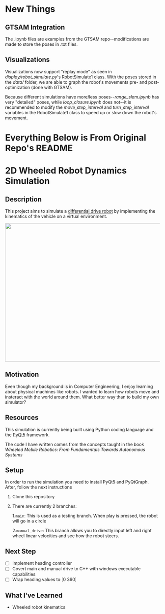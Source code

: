 # New Things
## GTSAM Integration
The .ipynb files are examples from the GTSAM repo--modifications are made to store the poses in .txt files.
## Visualizations
Visualizations now support "replay mode" as seen in *display/robot_simulate.py*'s RobotSimulate1 class. With the poses stored in the *data/* folder, we are able to graph the robot's movements pre- and post- optimization (done with GTSAM). 

Because different simulations have more/less poses--*range_slam.ipynb* has very "detailed" poses, while *loop_closure.ipynb* does not--it is recommended to modify the *move_step_interval* and *turn_step_interval* variables in the RobotSimulate1 class to speed up or slow down the robot's movement.
# Everything Below is From Original Repo's README
# 2D Wheeled Robot Dynamics Simulation
## Description
This project aims to simulate a [differential drive robot](https://en.wikipedia.org/wiki/Differential_wheeled_robot) by implementing the kinematics of the vehicle
on a virtual environment.

<img src="https://github.com/miguel-a-tamayo/robot-simulation/assets/83749938/e8be74a1-4ef6-4064-8db3-7247d6e39a29" width="700" height="450">


## Motivation
Even though my background is in Computer Engineering, I enjoy learning about physical machines like robots. I wanted to learn how robots move and insteract with the world
around them. What better way than to build my own simulator?

## Resources
This simulation is currently being built using Python coding language and the [PyQt5](https://pypi.org/project/PyQt5/#:~:text=PyQt5%20is%20a%20comprehensive%20set,platforms%20including%20iOS%20and%20Android.)
framework.

The code I have written comes from the concepts taught in the book *Wheeled Mobile Robotics: From Fundamentals Towards Autonomous Systems*

## Setup
In order to run the simulation you need to install PyQt5 and PyQtGraph. After, follow the next instructions

1. Clone this repository
2. There are currently 2 branches:

   1.`main`: This is used as a testing branch. When play is pressed, the robot will go in a circle

   2.`manual_drive`: This branch allows you to directly input left and right wheel linear velocities and see how the robot steers.


## Next Step
- [ ] Implement heading controller
- [ ] Covert main and manual drive to C++ with windows executable capabilities
- [ ] Wrap heading values to [0 360]

## What I've Learned
* Wheeled robot kinematics
